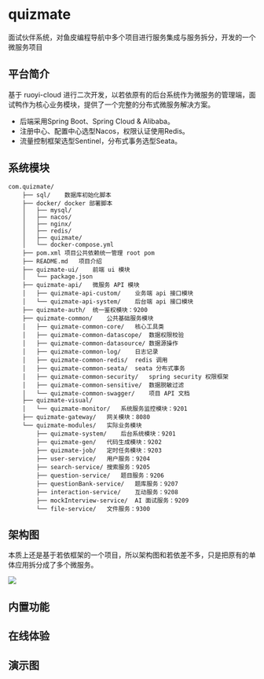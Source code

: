 # quizmate
面试伙伴系统，对鱼皮编程导航中多个项目进行服务集成与服务拆分，开发的一个微服务项目

## 平台简介

基于 ruoyi-cloud 进行二次开发，以若依原有的后台系统作为微服务的管理端，面试鸭作为核心业务模块，提供了一个完整的分布式微服务解决方案。

* 后端采用Spring Boot、Spring Cloud & Alibaba。
* 注册中心、配置中心选型Nacos，权限认证使用Redis。
* 流量控制框架选型Sentinel，分布式事务选型Seata。

## 系统模块

~~~
com.quizmate/
    ├── sql/    数据库初始化脚本
    ├── docker/ docker 部署脚本
    │   ├── mysql/
    │   ├── nacos/
    │   ├── nginx/
    │   ├── redis/
    │   ├── quizmate/
    │   └── docker-compose.yml
    ├── pom.xml 项目公共依赖统一管理 root pom
    ├── README.md   项目介绍
    ├── quizmate-ui/    前端 ui 模块
    │   └── package.json
    ├── quizmate-api/   微服务 API 模块
    │   ├── quizmate-api-custom/    业务端 api 接口模块
    │   └── quizmate-api-system/    后台端 api 接口模块
    ├── quizmate-auth/  统一鉴权模块：9200
    ├── quizmate-common/    公共基础服务模块
    │   ├── quizmate-common-core/   核心工具类
    │   ├── quizmate-common-datascope/  数据权限校验
    │   ├── quizmate-common-datasource/ 数据源操作
    │   ├── quizmate-common-log/    日志记录
    │   ├── quizmate-common-redis/  redis 调用
    │   ├── quizmate-common-seata/  seata 分布式事务    
    │   ├── quizmate-common-security/   spring security 权限框架
    │   ├── quizmate-common-sensitive/  数据脱敏过滤
    │   └── quizmate-common-swagger/    项目 API 文档
    ├── quizmate-visual/
    │   └── quizmate-monitor/   系统服务监控模块：9201
    ├── quizmate-gateway/   网关模块：8080
    └── quizmate-modules/   实际业务模块
        ├── quizmate-system/    后台系统模块：9201
        ├── quizmate-gen/   代码生成模块：9202
        ├── quizmate-job/   定时任务模块：9203
        ├── user-service/   用户服务：9204
        ├── search-service/ 搜索服务：9205
        ├── question-service/   题目服务：9206
        ├── questionBank-service/   题库服务：9207
        ├── interaction-service/    互动服务：9208
        ├── mockInterview-service/  AI 面试服务：9209
        └── file-service/   文件服务：9300

~~~

## 架构图
本质上还是基于若依框架的一个项目，所以架构图和若依差不多，只是把原有的单体应用拆分成了多个微服务。

<img src="https://oscimg.oschina.net/oscnet/up-82e9722ecb846786405a904bafcf19f73f3.png"/>

## 内置功能

## 在线体验

## 演示图

